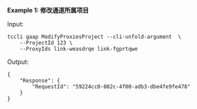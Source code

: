 **Example 1: 修改通道所属项目**



Input: 

```
tccli gaap ModifyProxiesProject --cli-unfold-argument  \
    --ProjectId 123 \
    --ProxyIds link-weasdrqe link-fgprtqwe
```

Output: 
```
{
    "Response": {
        "RequestId": "59224cc0-082c-4f00-adb3-dbe4fe9fe478"
    }
}
```

